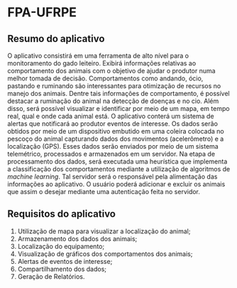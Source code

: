 # FPA-UFRPE

## Resumo do aplicativo

O aplicativo consistirá em uma ferramenta de alto nível para o monitoramento do gado leiteiro. Exibirá informações 
relativas ao comportamento dos animais com o objetivo de ajudar o produtor numa melhor tomada de decisão. Comportamentos
como andando, ócio, pastando e ruminando são interessantes para otimização de recursos no manejo dos animais. Dentre tais
informações de comportamento, é possível destacar a ruminação do animal na detecção de doenças e no cio. Além disso,
será possível visualizar e identificar por meio de um mapa, em tempo real, qual e onde cada animal está. O aplicativo 
conterá um sistema de alertas que notificará ao produtor eventos de interesse. Os dados serão obtidos por meio de um 
dispositivo embutido em uma coleira colocada no pescoço do animal capturando dados dos movimentos (acelerômetro) e a 
localização (GPS). Esses dados serão enviados por meio de um sistema telemétrico, processados e armazenados em um servidor. 
Na etapa de processamento dos dados, será executada uma heurística que implementa a classificação dos comportamentos 
mediante a utilização de algoritmos de *machine learning*. Tal servidor será o responsável pela alimentação das informações
ao aplicativo. O usuário poderá adicionar e excluir os animais que assim o desejar mediante uma autenticação feita no servidor.


## Requisitos do aplicativo

1. Utilização de mapa para visualizar a localização do animal;
2. Armazenamento dos dados dos animais;
3. Localização do equipamento;
4. Visualização de gráficos dos comportamentos dos animais;
5. Alertas de eventos de interesse;
6. Compartilhamento dos dados;
7. Geração de Relatórios.
